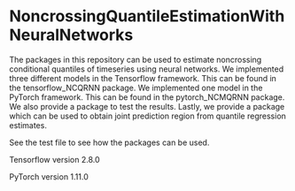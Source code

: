 # NoncrossingQuantileEstimationWithNeuralNetworks
The packages in this repository can be used to estimate noncrossing conditional quantiles of timeseries using neural networks. 
We implemented three different models in the Tensorflow framework. This can be found in the tensorflow_NCQRNN package. 
We implemented one model in the PyTorch framework. This can be found in the pytorch_NCMQRNN package. 
We also provide a package to test the results. 
Lastly, we provide a package which can be used to obtain joint prediction region from quantile regression estimates.

See the test file to see how the packages can be used. 

Tensorflow version 2.8.0

PyTorch version 1.11.0
